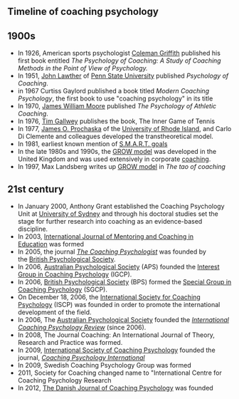 <h2> Timeline of coaching psychology</h2>

<h2><span id="1900s" class="mw-headline">1900s</span></h2>
<ul>
<li>In 1926, American sports psychologist&nbsp;<a title="Coleman Griffith" href="https://en.wikipedia.org/wiki/Coleman_Griffith">Coleman Griffith</a>&nbsp;published his first book entitled&nbsp;<em>The Psychology of Coaching: A Study of Coaching Methods in the Point of View of Psychology.</em><sup id="cite_ref-:22_1-0" class="reference"></sup><sup id="cite_ref-:0_2-0" class="reference"></sup></li>
<li>In 1951,&nbsp;<a title="John Lawther" href="https://en.wikipedia.org/wiki/John_Lawther">John Lawther</a>&nbsp;of&nbsp;<a title="Pennsylvania State University" href="https://en.wikipedia.org/wiki/Pennsylvania_State_University">Penn State University</a>&nbsp;published&nbsp;<em>Psychology of Coaching</em>.<sup id="cite_ref-3" class="reference"></sup></li>
<li>in 1967 Curtiss Gaylord published a book titled&nbsp;<em>Modern Coaching Psychology</em>, the first book to use "coaching psychology" in its title<sup id="cite_ref-4" class="reference"></sup><sup id="cite_ref-5" class="reference"></sup></li>
<li>In 1970,&nbsp;<a title="James William Moore" href="https://en.wikipedia.org/wiki/James_William_Moore">James William Moore</a>&nbsp;published&nbsp;<em>The Psychology of Athletic Coaching</em>.<sup id="cite_ref-:0_2-1" class="reference"></sup><sup id="cite_ref-6" class="reference"></sup></li>
<li>In 1976,&nbsp;<a class="mw-redirect" title="Tim Gallwey" href="https://en.wikipedia.org/wiki/Tim_Gallwey">Tim Gallwey</a>&nbsp;publishes the book, The Inner Game of Tennis<sup id="cite_ref-7" class="reference"></sup><sup id="cite_ref-8" class="reference"></sup></li>
<li>In 1977,&nbsp;<a title="James O. Prochaska" href="https://en.wikipedia.org/wiki/James_O._Prochaska">James O. Prochaska</a>&nbsp;of the&nbsp;<a title="University of Rhode Island" href="https://en.wikipedia.org/wiki/University_of_Rhode_Island">University of Rhode Island</a>, and Carlo Di Clemente and colleagues developed the transtheoretical model.<sup id="cite_ref-Prochaska2005_9-0" class="reference"></sup></li>
<li>In 1981, earliest known mention of&nbsp;<a title="SMART criteria" href="https://en.wikipedia.org/wiki/SMART_criteria">S.M.A.R.T. goals</a><sup id="cite_ref-10" class="reference"></sup></li>
<li>In the late 1980s and 1990s, the&nbsp;<a title="GROW model" href="https://en.wikipedia.org/wiki/GROW_model">GROW model</a>&nbsp;was developed in the United Kingdom and was used extensively in corporate&nbsp;<a title="Coaching" href="https://en.wikipedia.org/wiki/Coaching">coaching</a>.<sup id="cite_ref-11" class="reference"></sup><sup id="cite_ref-12" class="reference"></sup></li>
<li>In 1997, Max Landsberg writes up&nbsp;<a title="GROW model" href="https://en.wikipedia.org/wiki/GROW_model">GROW model</a>&nbsp;in&nbsp;<em>The tao of coaching</em><sup id="cite_ref-13" class="reference"></sup></li>
</ul>
<h2><span id="21st_century" class="mw-headline">21st century</span></h2>
<ul>
<li>In January 2000, Anthony Grant established the Coaching Psychology Unit at&nbsp;<a title="University of Sydney" href="https://en.wikipedia.org/wiki/University_of_Sydney">University of Sydney</a>&nbsp;and through his doctoral studies set the stage for further research into coaching as an evidence-based discipline.<sup id="cite_ref-14" class="reference"></sup><sup id="cite_ref-15" class="reference"></sup></li>
<li>In 2003,&nbsp;<a title="International Journal of Mentoring and Coaching in Education" href="https://en.wikipedia.org/wiki/International_Journal_of_Mentoring_and_Coaching_in_Education">International Journal of Mentoring and Coaching in Education</a>&nbsp;was formed<sup id="cite_ref-16" class="reference"></sup></li>
<li>In 2005, the journal&nbsp;<em><a class="mw-redirect" title="The Coaching Psychologist" href="https://en.wikipedia.org/wiki/The_Coaching_Psychologist">The Coaching Psychologist</a></em>&nbsp;was founded by the&nbsp;<a title="British Psychological Society" href="https://en.wikipedia.org/wiki/British_Psychological_Society">British Psychological Society</a>.<sup id="cite_ref-17" class="reference"></sup></li>
<li>In 2006,&nbsp;<a title="Australian Psychological Society" href="https://en.wikipedia.org/wiki/Australian_Psychological_Society">Australian Psychological Society</a>&nbsp;(APS) founded the&nbsp;<a class="new" title="Interest Group in Coaching Psychology (page does not exist)" href="https://en.wikipedia.org/w/index.php?title=Interest_Group_in_Coaching_Psychology&amp;action=edit&amp;redlink=1">Interest Group in Coaching Psychology</a>&nbsp;(IGCP).<sup id="cite_ref-18" class="reference"></sup></li>
<li>In 2006,&nbsp;<a title="British Psychological Society" href="https://en.wikipedia.org/wiki/British_Psychological_Society">British Psychological Society</a>&nbsp;(BPS) formed the&nbsp;<a class="new" title="Special Group in Coaching Psychology (page does not exist)" href="https://en.wikipedia.org/w/index.php?title=Special_Group_in_Coaching_Psychology&amp;action=edit&amp;redlink=1">Special Group in Coaching Psychology</a>&nbsp;(SGCP).<sup id="cite_ref-19" class="reference"></sup></li>
<li>On December 18, 2006, the&nbsp;<a class="new" title="International Society for Coaching Psychology (page does not exist)" href="https://en.wikipedia.org/w/index.php?title=International_Society_for_Coaching_Psychology&amp;action=edit&amp;redlink=1">International Society for Coaching Psychology</a>&nbsp;(ISCP) was founded in order to promote the international development of the field.<sup id="cite_ref-20" class="reference"></sup></li>
<li>In 2006, The&nbsp;<a title="Australian Psychological Society" href="https://en.wikipedia.org/wiki/Australian_Psychological_Society">Australian Psychological Society</a>&nbsp;founded the&nbsp;<em><a class="mw-redirect" title="International Coaching Psychology Review" href="https://en.wikipedia.org/wiki/International_Coaching_Psychology_Review">International Coaching Psychology Review</a></em>&nbsp;(since 2006).<sup id="cite_ref-21" class="reference"></sup></li>
<li>In 2008, The Journal Coaching: An International Journal of Theory, Research and Practice was formed.</li>
<li>In 2009,&nbsp;<a class="new" title="International Society of Coaching Psychology (page does not exist)" href="https://en.wikipedia.org/w/index.php?title=International_Society_of_Coaching_Psychology&amp;action=edit&amp;redlink=1">International Society of Coaching Psychology</a>&nbsp;founded the journal,&nbsp;<em><a class="new" title="Coaching Psychology International (page does not exist)" href="https://en.wikipedia.org/w/index.php?title=Coaching_Psychology_International&amp;action=edit&amp;redlink=1">Coaching Psychology International</a></em><sup id="cite_ref-22" class="reference"></sup></li>
<li>In 2009, Swedish Coaching Psychology Group was formed</li>
<li>2011, Society for Coaching changed name to "International Centre for Coaching Psychology Research</li>
<li>In 2012,&nbsp;<a class="new" title="The Danish Journal of Coaching Psychology (page does not exist)" href="https://en.wikipedia.org/w/index.php?title=The_Danish_Journal_of_Coaching_Psychology&amp;action=edit&amp;redlink=1">The Danish Journal of Coaching Psychology</a>&nbsp;was founded</li>
</ul>

